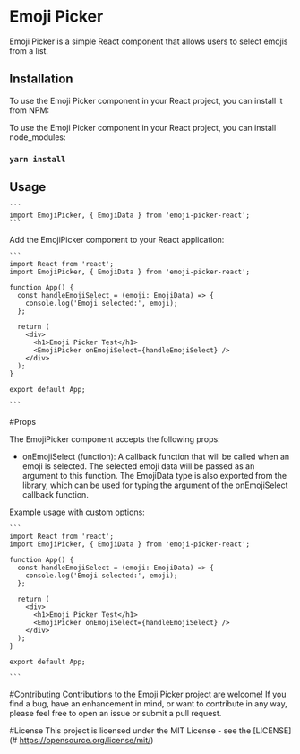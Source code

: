 # Emoji Picker

Emoji Picker is a simple React component that allows users to select emojis from a list.

## Installation

To use the Emoji Picker component in your React project, you can install it from NPM:

To use the Emoji Picker component in your React project, you can install node_modules:
### `yarn install`

## Usage

````
```
import EmojiPicker, { EmojiData } from 'emoji-picker-react';
```
````
Add the EmojiPicker component to your React application:
````
```
import React from 'react';
import EmojiPicker, { EmojiData } from 'emoji-picker-react';

function App() {
  const handleEmojiSelect = (emoji: EmojiData) => {
    console.log('Emoji selected:', emoji);
  };

  return (
    <div>
      <h1>Emoji Picker Test</h1>
      <EmojiPicker onEmojiSelect={handleEmojiSelect} />
    </div>
  );
}

export default App;

```
````

#Props

The EmojiPicker component accepts the following props:

- onEmojiSelect (function): A callback function that will be called when an emoji is selected. The selected emoji data will be passed as an argument to this function.
The EmojiData type is also exported from the library, which can be used for typing the argument of the onEmojiSelect callback function.

Example usage with custom options:

````
```
import React from 'react';
import EmojiPicker, { EmojiData } from 'emoji-picker-react';

function App() {
  const handleEmojiSelect = (emoji: EmojiData) => {
    console.log('Emoji selected:', emoji);
  };

  return (
    <div>
      <h1>Emoji Picker Test</h1>
      <EmojiPicker onEmojiSelect={handleEmojiSelect} />
    </div>
  );
}

export default App;

```
````



#Contributing
Contributions to the Emoji Picker project are welcome! If you find a bug, have an enhancement in mind, or want to contribute in any way, please feel free to open an issue or submit a pull request.

#License
This project is licensed under the MIT License - see the [LICENSE](# https://opensource.org/license/mit/)











